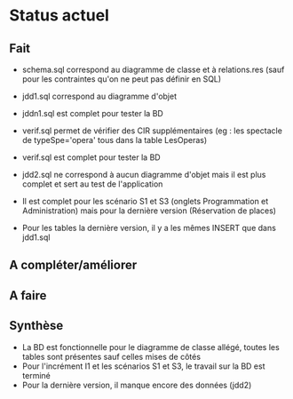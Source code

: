 Status actuel
=============

Fait
-----
* schema.sql correspond au diagramme de classe et à relations.res (sauf pour les contraintes qu'on ne peut pas définir en SQL)
* jdd1.sql correspond au diagramme d'objet
* jddn1.sql est complet pour tester la BD

* verif.sql permet de vérifier des CIR supplémentaires (eg : les spectacle de typeSpe='opera' tous dans la table LesOperas)
* verif.sql est complet pour tester la BD 

* jdd2.sql ne correspond à aucun diagramme d'objet mais il est plus complet et sert au test de l'application
* Il est complet pour les scénario S1 et S3 (onglets Programmation et Administration) mais pour la dernière version (Réservation de places)
* Pour les tables la dernière version, il y a les mêmes INSERT que dans jdd1.sql


A compléter/améliorer
---------------------


A faire
-------


Synthèse
--------
* La BD est fonctionnelle pour le diagramme de classe allégé, toutes les tables sont présentes sauf celles mises de côtés
* Pour l'incrément I1 et les scénarios S1 et S3, le travail sur la BD est terminé
* Pour la dernière version, il manque encore des données (jdd2)


